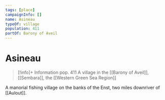```yaml
---
tags: [place]
campaignInfo: []
name: Asineau
typeOf: village
population: 411
partOf: Barony of Aveil
---
```

# Asineau
>[!info]+ Information
> pop. 411
> A village in the [[Barony of Aveil]], [[Sembara]], the [[Western Green Sea Region]]

A manorial fishing village on the banks of the Enst, two miles downriver of [[Aulout]].